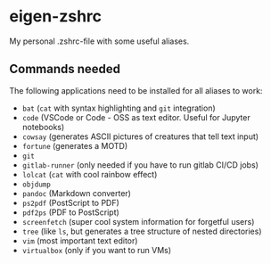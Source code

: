 # eigen-zshrc

My personal .zshrc-file with some useful aliases.

## Commands needed

The following applications need to be installed for all aliases to work:

- `bat` (`cat` with syntax highlighting and `git` integration)
- `code` (VSCode or Code - OSS as text editor. Useful for Jupyter notebooks)
- `cowsay` (generates ASCII pictures of creatures that tell text input)
- `fortune` (generates a MOTD)
- `git`
- `gitlab-runner` (only needed if you have to run gitlab CI/CD jobs)
- `lolcat` (`cat` with cool rainbow effect)
- `objdump`
- `pandoc` (Markdown converter)
- `ps2pdf` (PostScript to PDF)
- `pdf2ps` (PDF to PostScript)
- `screenfetch` (super cool system information for forgetful users)
- `tree` (like `ls`, but generates a tree structure of nested directories)
- `vim` (most important text editor)
- `virtualbox` (only if you want to run VMs)
